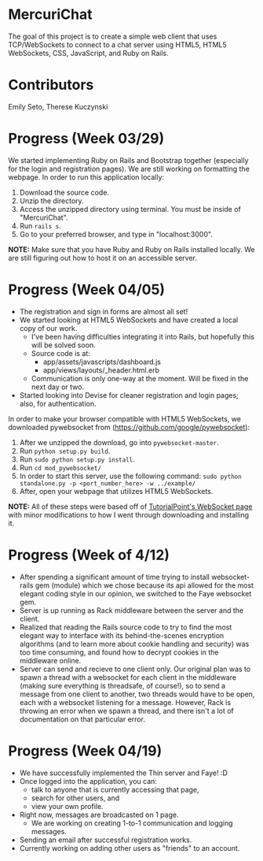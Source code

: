 # MercuriChat

The goal of this project is to create a simple web client that uses TCP/WebSockets to connect to a chat server using HTML5, HTML5 WebSockets, CSS, JavaScript, and Ruby on Rails.

# Contributors
Emily Seto, Therese Kuczynski

# Progress (Week 03/29)
We started implementing Ruby on Rails and Bootstrap together (especially for the login and registration pages). We are still working on formatting the webpage. In order to run this application locally:

1. Download the source code.
2. Unzip the directory.
3. Access the unzipped directory using terminal. You must be inside of "MercuriChat".
4. Run `rails s`.
5. Go to your preferred browser, and type in "localhost:3000".

**NOTE:** Make sure that you have Ruby and Ruby on Rails installed locally. We are still figuring out how to host it on an accessible server.

# Progress (Week 04/05)
* The registration and sign in forms are almost all set!
* We started looking at HTML5 WebSockets and have created a local copy of our work.
	* I've been having difficulties integrating it into Rails, but hopefully this will be solved soon.
	* Source code is at:
		* app/assets/javascripts/dashboard.js 
		* app/views/layouts/_header.html.erb
	* Communication is only one-way at the moment. Will be fixed in the next day or two.
* Started looking into Devise for cleaner registration and login pages; also, for authentication.

In order to make your browser compatible with HTML5 WebSockets, we downloaded pywebsocket from (https://github.com/google/pywebsocket):

1. After we unzipped the download, go into `pywebsocket-master`.
2. Run `python setup.py build`.
3. Run `sudo python setup.py install`.
4. Run `cd mod_pywebsocket/`
5. In order to start this server, use the following command: `sudo python standalone.py -p <port_number_here> -w ../example/`
6. After, open your webpage that utilizes HTML5 WebSockets.

**NOTE:** All of these steps were based off of [TutorialPoint's WebSocket page](http://www.tutorialspoint.com/html5/html5_websocket.htm) with minor modifications to how I went through downloading and installing it.

# Progress (Week of 4/12)
* After spending a significant amount of time trying to install websocket-rails gem (module) which we chose because its api allowed for the most elegant coding style in our opinion, we switched to the Faye websocket gem.
* Server is up running as Rack middleware between the server and the client. 
* Realized that reading the Rails source code to try to find the most elegant way to interface with its behind-the-scenes encryption algorithms (and to learn more about cookie handling and security) was too time consuming, and found how to decrypt cookies in the middleware online. 
* Server can send and recieve to one client only. Our original plan was to spawn a thread with a websocket for each client in the middleware (making sure everything is threadsafe, of course!), so to send a message from one client to another, two threads would have to be open, each with a websocket listening for a message. However, Rack is throwing an error when we spawn a thread, and there isn't a lot of documentation on that particular error. 

# Progress (Week 04/19)
* We have successfully implemented the Thin server and Faye! :D
* Once logged into the application, you can:
	* talk to anyone that is currently accessing that page,
	* search for other users, and
	* view your own profile.
* Right now, messages are broadcasted on 1 page. 
	* We are working on creating 1-to-1 communication and logging messages.
* Sending an email after successful registration works.
* Currently working on adding other users as "friends" to an account.
